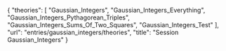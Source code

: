 {
    "theories": [
        "Gaussian_Integers",
        "Gaussian_Integers_Everything",
        "Gaussian_Integers_Pythagorean_Triples",
        "Gaussian_Integers_Sums_Of_Two_Squares",
        "Gaussian_Integers_Test"
    ],
    "url": "entries/gaussian_integers/theories",
    "title": "Session Gaussian_Integers"
}